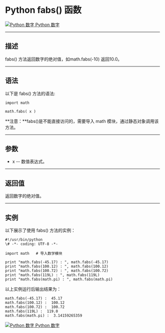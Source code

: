 Python fabs() 函数
================

 [![Python 数字](../images/up.gif) Python 数字](python-numbers.html)

* * *

描述
--

fabs() 方法返回数字的绝对值，如math.fabs(-10) 返回10.0。

* * *

语法
--

以下是 fabs() 方法的语法:
```
import math

math.fabs( x )
```
**注意：**fabs()是不能直接访问的，需要导入 math 模块，通过静态对象调用该方法。

* * *

参数
--

*   x -- 数值表达式。

* * *

返回值
---

返回数字的绝对值。

* * *

实例
--

以下展示了使用 fabs() 方法的实例：
````
#!/usr/bin/python
\# -*- coding: UTF-8 -*-

import math   # 导入数学模块

print "math.fabs(-45.17) : ", math.fabs(-45.17)
print "math.fabs(100.12) : ", math.fabs(100.12)
print "math.fabs(100.72) : ", math.fabs(100.72)
print "math.fabs(119L) : ", math.fabs(119L)
print "math.fabs(math.pi) : ", math.fabs(math.pi)
````
以上实例运行后输出结果为：
```
math.fabs(-45.17) :  45.17
math.fabs(100.12) :  100.12
math.fabs(100.72) :  100.72
math.fabs(119L) :  119.0
math.fabs(math.pi) :  3.14159265359
```
 [![Python 数字](../images/up.gif) Python 数字](python-numbers.html)